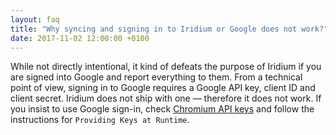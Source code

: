 ```yaml
---
layout: faq
title: "Why syncing and signing in to Iridium or Google does not work?"
date: 2017-11-02 12:00:00 +0100
---
```


While not directly intentional, it kind of defeats the purpose of Iridium if you are signed into Google and report everything to them. From a technical point of view, signing in to Google requires a Google API key, client ID and client secret. Iridium does not ship with one — therefore it does not work.
If you insist to use Google sign-in, check [Chromium API keys](http://www.chromium.org/developers/how-tos/api-keys "Chromium Developer How-To's") and follow the instructions for ```Providing Keys at Runtime```.     
